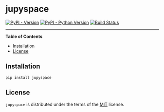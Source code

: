 # jupyspace

[![PyPI - Version](https://img.shields.io/pypi/v/jupyspace.svg)](https://pypi.org/project/jupyspace)
[![PyPI - Python Version](https://img.shields.io/pypi/pyversions/jupyspace.svg)](https://pypi.org/project/jupyspace)
[![Build Status](https://github.com/davidbrochart/jupyspace/workflows/CI/badge.svg)](https://github.com/davidbrochart/jupyspace/actions)

-----

**Table of Contents**

- [Installation](#installation)
- [License](#license)

## Installation

```console
pip install jupyspace
```

## License

`jupyspace` is distributed under the terms of the [MIT](https://spdx.org/licenses/MIT.html) license.
